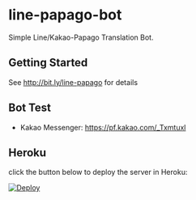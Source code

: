 # line-papago-bot

Simple Line/Kakao-Papago Translation Bot.

## Getting Started
See http://bit.ly/line-papago for details

## Bot Test
 * Kakao Messenger: https://pf.kakao.com/_Txmtuxl

## Heroku
click the button below to deploy the server in Heroku:

[![Deploy](https://www.herokucdn.com/deploy/button.svg)](https://heroku.com/deploy)

